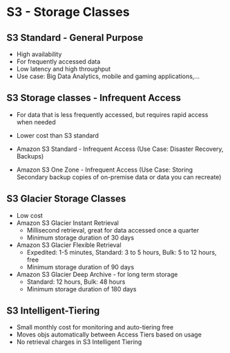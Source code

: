 # S3 - Storage Classes
## S3 Standard - General Purpose
- High availability 
- For frequently accessed data
- Low latency and high throughput
- Use case: Big Data Analytics, mobile and gaming applications,...

## S3 Storage classes - Infrequent Access
- For data that is less frequently accessed, but requires rapid access when needed
- Lower cost than S3 standard

- Amazon S3 Standard - Infrequent Access (Use Case: Disaster Recovery, Backups)
- Amazon S3 One Zone - Infrequent Access (Use Case: Storing Secondary backup copies of on-premise data or data you can recreate)

## S3 Glacier Storage Classes
- Low cost 
- Amazon S3 Glacier Instant Retrieval 
	- Millisecond retrieval, great for data accessed once a quarter
	- Minimum storage duration of 30 days
- Amazon S3 Glacier Flexible Retrieval 
	- Expedited: 1-5 minutes, Standard: 3 to 5 hours, Bulk: 5 to 12 hours, free
	- Minimum storage duration of 90 days
- Amazon S3 Glacier Deep Archive - for long term storage
	- Standard: 12 hours, Bulk: 48 hours
	- Minimum storage duration of 180 days

## S3 Intelligent-Tiering 
- Small monthly cost for monitoring and auto-tiering free
- Moves objs automatically between Access Tiers based on usage
- No retrieval charges in S3 Intelligent Tiering